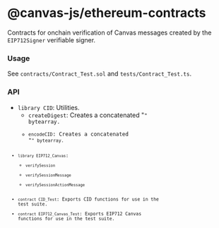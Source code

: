 # @canvas-js/ethereum-contracts

Contracts for onchain verification of Canvas messages created by the `EIP712Signer` verifiable signer.

### Usage

See `contracts/Contract_Test.sol` and `tests/Contract_Test.ts`.

### API

- `library CID`: Utilities.
  - `createDigest`: Creates a concatenated "<code><digest>" bytearray.
  - `encodeCID`: Creates a concatenated "<version><code><multihash>" bytearray.
- `library EIP712_Canvas`:
  - `verifySession`
  - `verifySessionMessage`
  - `verifySessionActionMessage`
- `contract CID_Test`: Exports CID functions for use in the test suite.
- `contract EIP712_Canvas_Test`: Exports EIP712 Canvas functions for use in the test suite.
